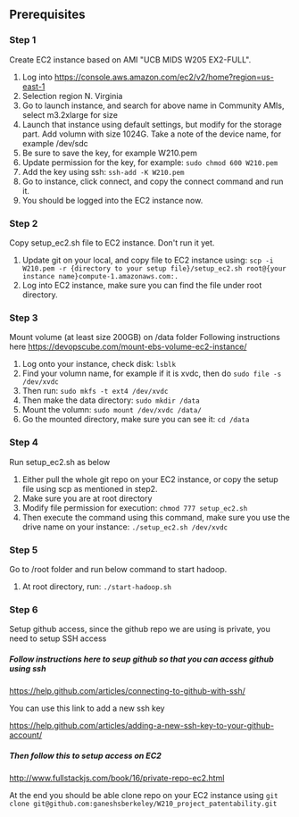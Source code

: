 ## Prerequisites
### Step 1
Create EC2 instance based on AMI "UCB MIDS W205 EX2-FULL".
1. Log into https://console.aws.amazon.com/ec2/v2/home?region=us-east-1 
2. Selection region N. Virginia
3. Go to launch instance, and search for above name in Community AMIs, select m3.2xlarge for size 
4. Launch that instance using default settings, but modify for the storage part. Add volumn with size 1024G. Take a note of the device name, for example /dev/sdc
5. Be sure to save the key, for example W210.pem 
6. Update permission for the key, for example: ```sudo chmod 600 W210.pem```
7. Add the key using ssh: ```ssh-add -K W210.pem```
8. Go to instance, click connect, and copy the connect command and run it.
9. You should be logged into the EC2 instance now. 

### Step 2
Copy setup_ec2.sh file to EC2 instance. Don't run it yet. 
1. Update git on your local, and copy file to EC2 instance using: ```scp -i W210.pem -r {directory to your setup file}/setup_ec2.sh root@{your instance name}compute-1.amazonaws.com:.``` 
2. Log into EC2 instance, make sure you can find the file under root directory. 

### Step 3
Mount volume (at least size 200GB) on /data folder
Following instructions here https://devopscube.com/mount-ebs-volume-ec2-instance/ 
1. Log onto your instance, check disk: ```lsblk```
2. Find your volumn name, for example if it is xvdc, then do ```sudo file -s /dev/xvdc``` 
3. Then run: ```sudo mkfs -t ext4 /dev/xvdc```
4. Then make the data directory: ```sudo mkdir /data```
5. Mount the volumn: ```sudo mount /dev/xvdc /data/```
6. Go the mounted directory, make sure you can see it: ```cd /data``` 


### Step 4
Run setup_ec2.sh as below
1. Either pull the whole git repo on your EC2 instance, or copy the setup file using scp as mentioned in step2. 
2. Make sure you are at root directory 
3. Modify file permission for execution: ```chmod 777 setup_ec2.sh```
4. Then execute the command using this command, make sure you use the drive name on your instance: ```./setup_ec2.sh /dev/xvdc```

### Step 5
Go to /root folder and run below command to start hadoop.
1. At root directory, run: ```./start-hadoop.sh```


### Step 6 
Setup github access, since the github repo we are using is private, you need to setup SSH access

##### Follow instructions here to seup github so that you can access github using ssh 
https://help.github.com/articles/connecting-to-github-with-ssh/

You can use this link to add a new ssh key

https://help.github.com/articles/adding-a-new-ssh-key-to-your-github-account/ 

##### Then follow this to setup access on EC2
http://www.fullstackjs.com/book/16/private-repo-ec2.html

At the end you should be able clone repo on your EC2 instance using 
```git clone git@github.com:ganeshsberkeley/W210_project_patentability.git```

